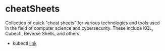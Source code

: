 # cheatSheets
 Collection of quick "cheat sheets" for various technologies and tools used in the field of computer science and cybersecurity. These include KQL, Cubectl, Reverse Shells, and others.

- kubectl [link](https://github.com/phishinga/cheatSheets/blob/main/cubectl.md)
